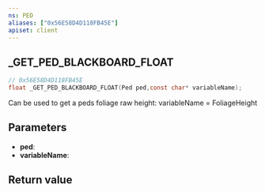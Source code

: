 ```yaml
---
ns: PED
aliases: ["0x56E58D4D118FB45E"]
apiset: client
---
```

## _GET_PED_BLACKBOARD_FLOAT

```c
// 0x56E58D4D118FB45E
float _GET_PED_BLACKBOARD_FLOAT(Ped ped,const char* variableName);
```

Can be used to get a peds foliage raw height: variableName = FoliageHeight

## Parameters
* **ped**:
* **variableName**:

## Return value